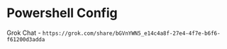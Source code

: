 # Powershell Config 
Grok Chat - `https://grok.com/share/bGVnYWN5_e14c4a8f-27e4-4f7e-b6f6-f61200d3adda`
